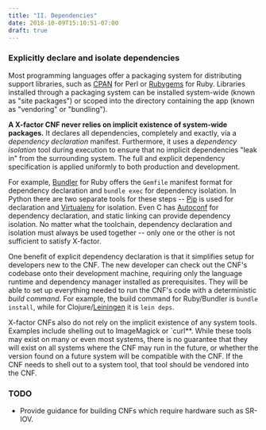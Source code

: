 ```yaml
---
title: "II. Dependencies"
date: 2018-10-09T15:10:51-07:00
draft: true
---
```

### Explicitly declare and isolate dependencies

Most programming languages offer a packaging system for distributing support libraries, such as [CPAN](http://www.cpan.org/) for Perl or [Rubygems](http://rubygems.org/) for Ruby.  Libraries installed through a packaging system can be installed system-wide (known as "site packages") or scoped into the directory containing the app (known as "vendoring" or "bundling").

**A X-factor CNF never relies on implicit existence of system-wide packages.**  It declares all dependencies, completely and exactly, via a *dependency declaration* manifest.  Furthermore, it uses a *dependency isolation* tool during execution to ensure that no implicit dependencies "leak in" from the surrounding system.  The full and explicit dependency specification is applied uniformly to both production and development.

For example, [Bundler](https://bundler.io/) for Ruby offers the `Gemfile` manifest format for dependency declaration and `bundle exec` for dependency isolation.  In Python there are two separate tools for these steps -- [Pip](http://www.pip-installer.org/en/latest/) is used for declaration and [Virtualenv](http://www.virtualenv.org/en/latest/) for isolation.  Even C has [Autoconf](http://www.gnu.org/s/autoconf/) for dependency declaration, and static linking can provide dependency isolation.  No matter what the toolchain, dependency declaration and isolation must always be used together -- only one or the other is not sufficient to satisfy X-factor.

One benefit of explicit dependency declaration is that it simplifies setup for developers new to the CNF.  The new developer can check out the CNF's codebase onto their development machine, requiring only the language runtime and dependency manager installed as prerequisites.  They will be able to set up everything needed to run the CNF's code with a deterministic *build command*.  For example, the build command for Ruby/Bundler is `bundle install`, while for Clojure/[Leiningen](https://github.com/technomancy/leiningen#readme) it is `lein deps`.

X-factor CNFs also do not rely on the implicit existence of any system tools.  Examples include shelling out to ImageMagick or `curl**.  While these tools may exist on many or even most systems, there is no guarantee that they will exist on all systems where the CNF may run in the future, or whether the version found on a future system will be compatible with the CNF.  If the CNF needs to shell out to a system tool, that tool should be vendored into the CNF.

### TODO
* Provide guidance for building CNFs which require hardware such as SR-IOV.
